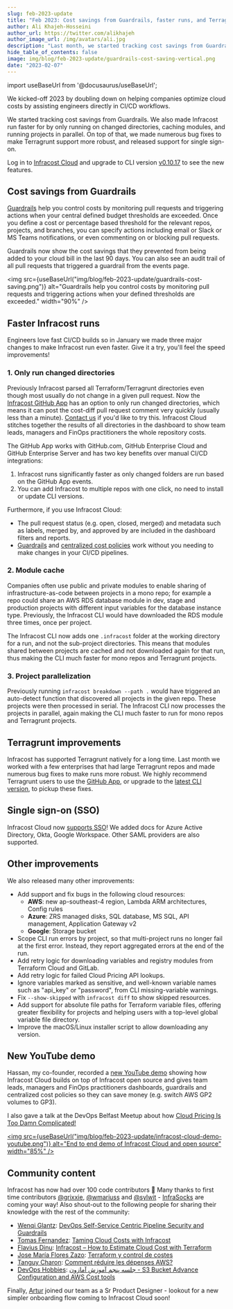 ```yaml
---
slug: feb-2023-update
title: "Feb 2023: Cost savings from Guardrails, faster runs, and Terragrunt improvements!"
author: Ali Khajeh-Hosseini
author_url: https://twitter.com/alikhajeh
author_image_url: /img/avatars/ali.jpg
description: "Last month, we started tracking cost savings from Guardrails. We also made Infracost run faster by only running on changed directories, caching modules, and running projects in parallel. On top of that, we made numerous bug fixes to make Terragrunt support more robust, and released support for single sign-on."
hide_table_of_contents: false
image: img/blog/feb-2023-update/guardrails-cost-saving-vertical.png
date: "2023-02-07"
---
```


import useBaseUrl from '@docusaurus/useBaseUrl';

We kicked-off 2023 by doubling down on helping companies optimize cloud costs by assisting engineers directly in CI/CD workflows.

We started tracking cost savings from Guardrails. We also made Infracost run faster for by only running on changed directories, caching modules, and running projects in parallel. On top of that, we made numerous bug fixes to make Terragrunt support more robust, and released support for single sign-on.

<!--truncate-->

Log in to [Infracost Cloud](https://dashboard.infracost.io) and upgrade to CLI version [v0.10.17](/docs/#1-install-infracost) to see the new features.

## Cost savings from Guardrails

[Guardrails](/docs/infracost_cloud/guardrails/) help you control costs by monitoring pull requests and triggering actions when your central defined budget thresholds are exceeded. Once you define a cost or percentage based threshold for the relevant repos, projects, and branches, you can specify actions including email or Slack or MS Teams notifications, or even commenting on or blocking pull requests.

Guardrails now show the cost savings that they prevented from being added to your cloud bill in the last 90 days. You can also see an audit trail of all pull requests that triggered a guardrail from the events page.

<img src={useBaseUrl("img/blog/feb-2023-update/guardrails-cost-saving.png")} alt="Guardrails help you control costs by monitoring pull requests and triggering actions when your defined thresholds are exceeded." width="90%" />

## Faster Infracost runs

Engineers love fast CI/CD builds so in January we made three major changes to make Infracost run even faster. Give it a try, you'll feel the speed improvements!

### 1. Only run changed directories

Previously Infracost parsed all Terraform/Terragrunt directories even though most usually do not change in a given pull request. Now the [Infracost GitHub App](/docs/integrations/github_app/) has an option to only run changed directories, which means it can post the cost-diff pull request comment very quickly (usually less than a minute). [Contact us](mailto:hello@infracost.io) if you'd like to try this. Infracost Cloud stitches together the results of all directories in the dashboard to show team leads, managers and FinOps practitioners the whole repository costs.

The GitHub App works with GitHub.com, GitHub Enterprise Cloud and GitHub Enterprise Server and has two key benefits over manual CI/CD integrations:
  1. Infracost runs significantly faster as only changed folders are run based on the GitHub App events.
  2. You can add Infracost to multiple repos with one click, no need to install or update CLI versions.

Furthermore, if you use Infracost Cloud:
  - The pull request status (e.g. open, closed, merged) and metadata such as labels, merged by, and approved by are included in the dashboard filters and reports.
  - [Guardrails](/docs/infracost_cloud/guardrails/) and [centralized cost policies](/docs/infracost_cloud/cost_policies/) work without you needing to make changes in your CI/CD pipelines.

### 2. Module cache

Companies often use public and private modules to enable sharing of infrastructure-as-code between projects in a mono repo; for example a repo could share an AWS RDS database module in dev, stage and production projects with different input variables for the database instance type. Previously, the Infracost CLI would have downloaded the RDS module three times, once per project.

The Infracost CLI now adds one `.infracost` folder at the working directory for a run, and not the sub-project directories. This means that modules shared between projects are cached and not downloaded again for that run, thus making the CLI much faster for mono repos and Terragrunt projects.

### 3. Project parallelization

Previously running `infracost breakdown --path .` would have triggered an auto-detect function that discovered all projects in the given repo. These projects were then processed in serial. The Infracost CLI now processes the projects in parallel, again making the CLI much faster to run for mono repos and Terragrunt projects.

## Terragrunt improvements

Infracost has supported Terragrunt natively for a long time. Last month we worked with a few enterprises that had large Terragrunt repos and made numerous bug fixes to make runs more robust. We highly recommend Terragrunt users to use the [GitHub App](/docs/integrations/github_app/), or upgrade to the [latest CLI version](/docs/#1-install-infracost), to pickup these fixes.

## Single sign-on (SSO)

Infracost Cloud now [supports SSO](/docs/infracost_cloud/sso/)! We added docs for Azure Active Directory, Okta, Google Workspace. Other SAML providers are also supported.

## Other improvements

We also released many other improvements:

- Add support and fix bugs in the following cloud resources:
  - **AWS**: new ap-southeast-4 region, Lambda ARM architectures, Config rules
  - **Azure**: ZRS managed disks, SQL database, MS SQL, API management, Application Gateway v2
  - **Google**: Storage bucket
- Scope CLI run errors by project, so that multi-project runs no longer fail at the first error. Instead, they report aggregated errors at the end of the run.
- Add retry logic for downloading variables and registry modules from Terraform Cloud and GitLab.
- Add retry logic for failed Cloud Pricing API lookups.
- Ignore variables marked as sensitive, and well-known variable names such as "api_key" or "password", from CLI missing-variable warnings.
- Fix `--show-skipped` with `infracost diff` to show skipped resources.
- Add support for absolute file paths for Terraform variable files, offering greater flexibility for projects and helping users with a top-level global variable file directory.
- Improve the macOS/Linux installer script to allow downloading any version.

## New YouTube demo

Hassan, my co-founder, recorded a [new YouTube demo](https://www.youtube.com/watch?v=DDi6GE9RIik) showing how Infracost Cloud builds on top of Infracost open source and gives team leads, managers and FinOps practitioners dashboards, guardrails and centralized cost policies so they can save money (e.g. switch AWS GP2 volumes to GP3).

I also gave a talk at the DevOps Belfast Meetup about how [Cloud Pricing Is Too Damn Complicated!](https://www.youtube.com/watch?v=oRQPPIn5NTw)

<a href="https://www.youtube.com/watch?v=DDi6GE9RIik"><img src={useBaseUrl("img/blog/feb-2023-update/infracost-cloud-demo-youtube.png")} alt="End to end demo of Infracost Cloud and open source" width="85%" /></a>

## Community content

Infracost has now had over 100 code contributors 🚀 Many thanks to first time contributors [@grixxie](https://github.com/grixxie), [@wmariuss](https://github.com/wmariuss) and [@sylwit](https://github.com/sylwit) - [InfraSocks](https://twitter.com/AliKhajeh/status/1510310791508946945) are coming your way! Also shout-out to the following people for sharing their knowledge with the rest of the community:
- [Wenqi Glantz](https://www.linkedin.com/in/wenqi-glantz-b5448a5a/): [DevOps Self-Service Centric Pipeline Security and Guardrails](https://betterprogramming.pub/devops-self-service-centric-pipeline-security-and-guardrails-b3f1252c3c42)
- [Tomas Fernandez](https://www.linkedin.com/in/pablo-tomas-fernandez-b6077514/): [Taming Cloud Costs with Infracost](https://semaphoreci.com/blog/infracost)
- [Flavius Dinu](https://www.linkedin.com/in/flaviuscristiandinu/): [Infracost – How to Estimate Cloud Cost with Terraform](https://spacelift.io/blog/terraform-cost-estimation-using-infracost)
- [Jose María Flores Zazo](https://www.linkedin.com/in/jmfloreszazo/): [Terraform y control de costes](https://jmfloreszazo.com/terraform-y-control-de-costes/)
- [Tanguy Charon](https://www.linkedin.com/in/tanguy-charon-356ba291/): [Comment réduire les dépenses AWS?](https://www.linkedin.com/feed/update/urn:li:activity:7023231986110504961)
- [DevOps Hobbies](https://www.youtube.com/@devopshobbies): [ جلسه پنجم آموزش آمازون - ‌S3 ‌‌Bucket Advance Configuration and AWS Cost tools](https://www.youtube.com/watch?v=iPe-WTmRlkM&t=1595s)

Finally, [Artur](https://www.linkedin.com/in/artur-a-janas/) joined our team as a Sr Product Designer - lookout for a new simpler onboarding flow coming to Infracost Cloud soon!
